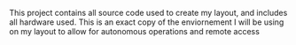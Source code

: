 This project contains all source code used to create my layout, and includes all hardware used. This is an exact copy of the enviornement I will be using on my layout to allow for autonomous operations and remote access
